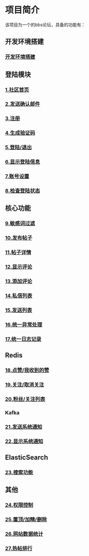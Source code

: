 # 项目简介

该项目为一个的bbs论坛，具备的功能有：



## 开发环境搭建

### [开发环境搭建](https://github.com/zihaopang/Backen-develope/blob/master/project/myiothome%E9%A1%B9%E7%9B%AE%E6%96%87%E6%A1%A3/%E9%A1%B9%E7%9B%AE%E9%83%A8%E7%BD%B2.md)



## 登陆模块



### [1.社区首页](https://github.com/zihaopang/Backen-develope/blob/master/project/myiothome%E9%A1%B9%E7%9B%AE%E6%96%87%E6%A1%A3/1.%E7%A4%BE%E5%8C%BA%E9%A6%96%E9%A1%B5.md)



### [2.发送确认邮件](https://github.com/zihaopang/Backen-develope/blob/master/project/myiothome%E9%A1%B9%E7%9B%AE%E6%96%87%E6%A1%A3/2.%E5%8F%91%E9%80%81%E7%A1%AE%E8%AE%A4%E9%82%AE%E4%BB%B6.md)



### [3.注册](https://github.com/zihaopang/Backen-develope/blob/master/project/myiothome%E9%A1%B9%E7%9B%AE%E6%96%87%E6%A1%A3/3.%E6%B3%A8%E5%86%8C.md)



### [4.生成验证码](https://github.com/zihaopang/Backen-develope/blob/master/project/myiothome%E9%A1%B9%E7%9B%AE%E6%96%87%E6%A1%A3/4.%E7%94%9F%E6%88%90%E9%AA%8C%E8%AF%81%E7%A0%81.md)



### [5.登陆/退出](https://github.com/zihaopang/Backen-develope/blob/master/project/myiothome%E9%A1%B9%E7%9B%AE%E6%96%87%E6%A1%A3/5.%E7%99%BB%E9%99%86-%E9%80%80%E5%87%BA.md)



### [6.显示登陆信息](https://github.com/zihaopang/Backen-develope/blob/master/project/myiothome%E9%A1%B9%E7%9B%AE%E6%96%87%E6%A1%A3/6.%E6%98%BE%E7%A4%BA%E9%A1%B5%E9%9D%A2%E4%BF%A1%E6%81%AF.md)



### [7.账号设置](https://github.com/zihaopang/Backen-develope/blob/master/project/myiothome%E9%A1%B9%E7%9B%AE%E6%96%87%E6%A1%A3/7.%E8%B4%A6%E5%8F%B7%E8%AE%BE%E7%BD%AE.md)



### [8.检查登陆状态](https://github.com/zihaopang/Backen-develope/blob/master/project/myiothome%E9%A1%B9%E7%9B%AE%E6%96%87%E6%A1%A3/8.%E6%A3%80%E6%9F%A5%E7%99%BB%E9%99%86%E7%8A%B6%E6%80%81.md)



## 核心功能



### [9.敏感词过滤]()



### [10.发布帖子](https://github.com/zihaopang/Backen-develope/blob/master/project/myiothome%E9%A1%B9%E7%9B%AE%E6%96%87%E6%A1%A3/10.%E5%8F%91%E5%B8%83%E5%B8%96%E5%AD%90.md)



### [11.帖子详情](https://github.com/zihaopang/Backen-develope/blob/master/project/myiothome%E9%A1%B9%E7%9B%AE%E6%96%87%E6%A1%A3/11.%E5%B8%96%E5%AD%90%E8%AF%A6%E6%83%85.md)



### [12.显示评论](https://github.com/zihaopang/Backen-develope/blob/master/project/myiothome%E9%A1%B9%E7%9B%AE%E6%96%87%E6%A1%A3/11.%E5%B8%96%E5%AD%90%E8%AF%A6%E6%83%85.md)



### [13.添加评论](https://github.com/zihaopang/Backen-develope/blob/master/project/myiothome%E9%A1%B9%E7%9B%AE%E6%96%87%E6%A1%A3/13.%E6%B7%BB%E5%8A%A0%E8%AF%84%E8%AE%BA.md)



### [14.私信列表](https://github.com/zihaopang/Backen-develope/blob/master/project/myiothome%E9%A1%B9%E7%9B%AE%E6%96%87%E6%A1%A3/14.%E7%A7%81%E4%BF%A1%E5%88%97%E8%A1%A8.md)



### [15.发送列表](https://github.com/zihaopang/Backen-develope/blob/master/project/myiothome%E9%A1%B9%E7%9B%AE%E6%96%87%E6%A1%A3/15.%E5%8F%91%E9%80%81%E5%88%97%E8%A1%A8.md)



### [16.统一异常处理](https://github.com/zihaopang/Backen-develope/blob/master/project/myiothome%E9%A1%B9%E7%9B%AE%E6%96%87%E6%A1%A3/16.%E7%BB%9F%E4%B8%80%E5%BC%82%E5%B8%B8%E5%A4%84%E7%90%86.md)



### [17.统一日志记录](https://github.com/zihaopang/Backen-develope/blob/master/project/myiothome%E9%A1%B9%E7%9B%AE%E6%96%87%E6%A1%A3/17.%E7%BB%9F%E4%B8%80%E6%97%A5%E5%BF%97%E8%AE%B0%E5%BD%95.md)



## Redis



### [18.点赞/我收到的赞](https://github.com/zihaopang/Backen-develope/blob/master/project/myiothome%E9%A1%B9%E7%9B%AE%E6%96%87%E6%A1%A3/18.%E7%82%B9%E8%B5%9E-%E6%88%91%E6%94%B6%E5%88%B0%E7%9A%84%E8%B5%9E.md)



### [19.关注/取消关注](https://github.com/zihaopang/Backen-develope/blob/master/project/myiothome%E9%A1%B9%E7%9B%AE%E6%96%87%E6%A1%A3/19.%E5%85%B3%E6%B3%A8-%E5%8F%96%E6%B6%88%E5%85%B3%E6%B3%A8.md)



### [20.粉丝/关注列表](https://github.com/zihaopang/Backen-develope/blob/master/project/myiothome%E9%A1%B9%E7%9B%AE%E6%96%87%E6%A1%A3/20.%E7%B2%89%E4%B8%9D-%E5%85%B3%E6%B3%A8%E5%88%97%E8%A1%A8.md)



### Kafka



### [21.发送系统通知](https://github.com/zihaopang/Backen-develope/blob/master/project/myiothome%E9%A1%B9%E7%9B%AE%E6%96%87%E6%A1%A3/21.%E5%8F%91%E9%80%81%E7%B3%BB%E7%BB%9F%E9%80%9A%E7%9F%A5.md)



### [22.显示系统通知](https://github.com/zihaopang/Backen-develope/blob/master/project/myiothome%E9%A1%B9%E7%9B%AE%E6%96%87%E6%A1%A3/22.%E6%98%BE%E7%A4%BA%E7%B3%BB%E7%BB%9F%E9%80%9A%E7%9F%A5.md)



## ElasticSearch



### [23.搜索功能](https://github.com/zihaopang/Backen-develope/blob/master/project/myiothome%E9%A1%B9%E7%9B%AE%E6%96%87%E6%A1%A3/23.%E6%90%9C%E7%B4%A2%E5%8A%9F%E8%83%BD.md)



## 其他



### [24.权限控制](https://github.com/zihaopang/Backen-develope/blob/master/project/myiothome%E9%A1%B9%E7%9B%AE%E6%96%87%E6%A1%A3/24.%E6%9D%83%E9%99%90%E6%8E%A7%E5%88%B6.md)



### [25.置顶/加精/删除](https://github.com/zihaopang/Backen-develope/blob/master/project/myiothome%E9%A1%B9%E7%9B%AE%E6%96%87%E6%A1%A3/25.%E7%BD%AE%E9%A1%B6-%E5%8A%A0%E7%B2%BE-%E5%88%A0%E9%99%A4.md)



### [26.网站数据统计](https://github.com/zihaopang/Backen-develope/blob/master/project/myiothome%E9%A1%B9%E7%9B%AE%E6%96%87%E6%A1%A3/26.%E7%BD%91%E7%AB%99%E6%95%B0%E6%8D%AE%E7%BB%9F%E8%AE%A1.md)



### [27.热帖排行](https://github.com/zihaopang/Backen-develope/blob/master/project/myiothome%E9%A1%B9%E7%9B%AE%E6%96%87%E6%A1%A3/27.%E7%83%AD%E5%B8%96%E6%8E%92%E8%A1%8C.md)



